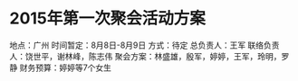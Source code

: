 # 2015年第一次聚会活动方案

地点：广州
时间暂定：8月8日-8月9日
方式：待定
总负责人：王军
联络负责人：饶世平，谢林峰，陈志伟
聚会方案：林盛雄，殷军，婷婷，王军，玲明，罗静
财务预算：婷婷等7个女生
